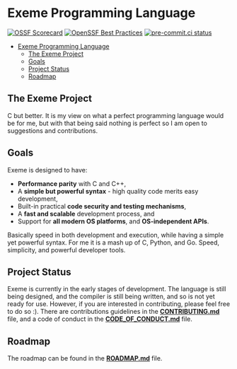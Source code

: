 # Exeme Programming Language

[![OSSF Scorecard](https://img.shields.io/ossf-scorecard/github.com/exeme-project/exeme-lang?label=openssf%20scorecard&style=flat)](https://api.securityscorecards.dev/projects/github.com/exeme-project/exeme-lang)
[![OpenSSF Best Practices](https://www.bestpractices.dev/projects/8038/badge)](https://www.bestpractices.dev/projects/8038)
[![pre-commit.ci status](https://results.pre-commit.ci/badge/github/exeme-project/exeme-lang/main.svg)](https://results.pre-commit.ci/latest/github/exeme-project/exeme-lang/main)

- [Exeme Programming Language](#exeme-programming-language)
  - [The Exeme Project](#the-exeme-project)
  - [Goals](#goals)
  - [Project Status](#project-status)
  - [Roadmap](#roadmap)


## The Exeme Project

C but better. It is my view on what a perfect programming language would be for me, but with that being said nothing is perfect so I am open to suggestions and contributions.

## Goals

Exeme is designed to have:

* **Performance parity** with C and C++,
* A **simple but powerful syntax** - high quality code merits easy development,
* Built-in practical **code security and testing mechanisms**,
* A **fast and scalable** development process, and
* Support for **all modern OS platforms**, and **OS-independent APIs**.

Basically speed in both development and execution, while having a simple yet powerful syntax. For me it is a mash up of C, Python, and Go. Speed, simplicity, and powerful developer tools.

## Project Status

Exeme is currently in the early stages of development. The language is still being designed, and the compiler is still being written, and so is not yet ready for use. However, if you are interested in contributing, please feel free to do so :). There are contributions guidelines in the **[CONTRIBUTING.md](CONTRIBUTING.md)** file, and a code of conduct in the **[CODE_OF_CONDUCT.md](CODE_OF_CONDUCT.md)** file.

## Roadmap

The roadmap can be found in the **[ROADMAP.md](ROADMAP.md)** file.
